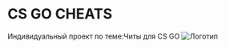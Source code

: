 # CS GO CHEATS
 Индивидуальный проект по теме:Читы для CS GO
![Логотип](https://octodex.github.com/images/orderedlistocat.png "Логотип GitHub")
